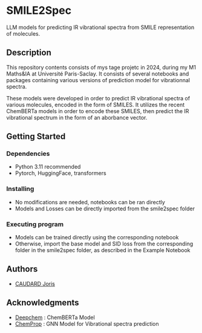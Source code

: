 # SMILE2Spec

LLM models for predicting IR vibrational spectra from SMILE representation of molecules.

## Description

This repository contents consists of mys tage projetc in 2024, during my M1 Maths&IA at Université Paris-Saclay. It consists of several notebooks and packages containing various versions of prediction model for vibrationnal spectra.

These models were developed in order to predict IR vibrational spectra of various molecules, encoded in the form of SMILES. It utilizes the recent ChemBERTa models in order to encode these SMILES, then predict the IR vibrational spectrum in the form of an aborbance vector.

## Getting Started

### Dependencies

* Python 3.11 recommended
* Pytorch, HuggingFace, transformers

### Installing

* No modifications are needed, notebooks can be ran directly
* Models and Losses can be directly imported from the smile2spec folder


### Executing program

* Models can be trained directly using the corresponding notebook
* Otherwise, import the base model and SID loss from the corresponding folder in the smile2spec folder, as described in the Example Notebook


## Authors


* [CAUDARD Joris](https://github.com/JorisCaudard)


## Acknowledgments

* [Deepchem](https://github.com/deepchem) : ChemBERTa Model
* [ChemProp](https://github.com/gfm-collab/chemprop-IR) : GNN Model for Vibrational spectra prediction